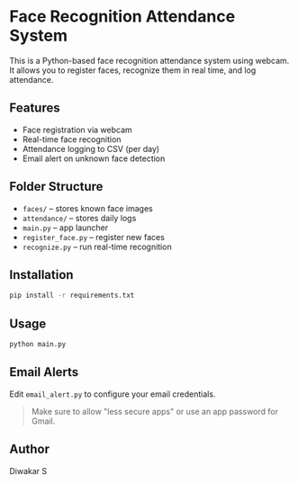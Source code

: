 # Face Recognition Attendance System

This is a Python-based face recognition attendance system using webcam. It allows you to register faces, recognize them in real time, and log attendance.

## Features
- Face registration via webcam
- Real-time face recognition
- Attendance logging to CSV (per day)
- Email alert on unknown face detection

## Folder Structure
- `faces/` – stores known face images
- `attendance/` – stores daily logs
- `main.py` – app launcher
- `register_face.py` – register new faces
- `recognize.py` – run real-time recognition

## Installation
```bash
pip install -r requirements.txt
```

## Usage
```bash
python main.py
```

## Email Alerts
Edit `email_alert.py` to configure your email credentials.

> Make sure to allow "less secure apps" or use an app password for Gmail.

## Author
Diwakar S